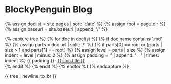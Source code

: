 # BlockyPenguin Blog

{% assign doclist = site.pages | sort: 'date' %}
{% assign root = page.dir %}
{% assign baseurl = site.baseurl | append: '/' %}

{% capture tree %}
  {% for doc in doclist %}
    {% if doc.name contains '.md' %}
      {% assign parts = doc.url | split: '/' %}
      {% if parts[0] == root or (parts | size > 1 and parts[1] == root) %}
        {% assign level = parts | size %}
        {% assign indent = level | minus: 2 %}
        {% assign padding = '' | append: '&nbsp;&nbsp;&nbsp;&nbsp;' | times: indent %}
        {{ padding }}- <a href="{{ baseurl }}{{ doc.url }}">{{ doc.title }}</a><br>
      {% endif %}
    {% endif %}
  {% endfor %}
{% endcapture %}

{{ tree | newline_to_br }}